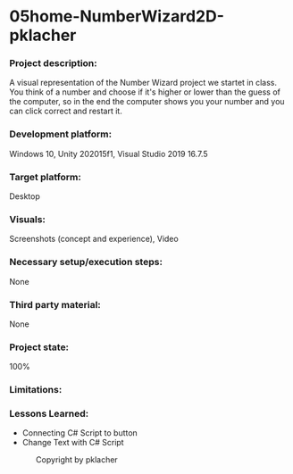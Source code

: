 # 05home-NumberWizard2D-pklacher

### Project description: 
A visual representation of the Number Wizard project we startet in class. You think of a number and choose if it's higher or lower than the guess of the computer, so in the end the computer shows you your number and you can click correct and restart it. 

### Development platform: 
Windows 10, Unity 202015f1, Visual Studio 2019 16.7.5

### Target platform: 
Desktop

### Visuals: 
Screenshots (concept and experience), Video

### Necessary setup/execution steps: 
None

### Third party material: 
None

### Project state: 
100%

### Limitations: 

### Lessons Learned: 
<ul>
  <li> Connecting C# Script to button
  <li> Change Text with C# Script
<ul>


Copyright by pklacher

